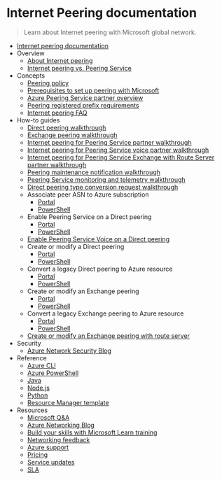 # Internet Peering documentation
> Learn about Internet peering with Microsoft global network.
  - [Internet peering documentation](https://learn.microsoft.com/en-us/azure/internet-peering/)
  - Overview
    - [About Internet peering](https://learn.microsoft.com/en-us/azure/internet-peering/overview)
    - [Internet peering vs. Peering Service](https://learn.microsoft.com/en-us/azure/internet-peering/overview-peering-service)
  - Concepts
    - [Peering policy](https://learn.microsoft.com/en-us/azure/internet-peering/policy)
    - [Prerequisites to set up peering with Microsoft](https://learn.microsoft.com/en-us/azure/internet-peering/prerequisites)
    - [Azure Peering Service partner overview](https://learn.microsoft.com/en-us/azure/internet-peering/peering-service-partner-overview)
    - [Peering registered prefix requirements](https://learn.microsoft.com/en-us/azure/internet-peering/peering-registered-prefix-requirements)
    - [Internet peering FAQ](https://learn.microsoft.com/en-us/azure/internet-peering/faqs)
  - How-to guides
    - [Direct peering walkthrough](https://learn.microsoft.com/en-us/azure/internet-peering/walkthrough-direct-all)
    - [Exchange peering walkthrough](https://learn.microsoft.com/en-us/azure/internet-peering/walkthrough-exchange-all)
    - [Internet peering for Peering Service partner walkthrough](https://learn.microsoft.com/en-us/azure/internet-peering/walkthrough-peering-service-all)
    - [Internet peering for Peering Service voice partner walkthrough](https://learn.microsoft.com/en-us/azure/internet-peering/walkthrough-communications-services-partner)
    - [Internet peering for Peering Service Exchange with Route Server partner walkthrough](https://learn.microsoft.com/en-us/azure/internet-peering/walkthrough-exchange-route-server-partner)
    - [Peering maintenance notification walkthrough](https://learn.microsoft.com/en-us/azure/internet-peering/walkthrough-device-maintenance-notification)
    - [Peering Service monitoring and telemetry walkthrough](https://learn.microsoft.com/en-us/azure/internet-peering/walkthrough-monitoring-telemetry)
    - [Direct peering type conversion request walkthrough](https://learn.microsoft.com/en-us/azure/internet-peering/walkthrough-direct-peering-type-conversions)
    - Associate peer ASN to Azure subscription
      - [Portal](https://learn.microsoft.com/en-us/azure/internet-peering/howto-subscription-association-portal)
      - [PowerShell](https://learn.microsoft.com/en-us/azure/internet-peering/howto-subscription-association-powershell)
    - Enable Peering Service on a Direct peering
      - [Portal](https://learn.microsoft.com/en-us/azure/internet-peering/howto-peering-service-portal)
      - [PowerShell](https://learn.microsoft.com/en-us/azure/internet-peering/howto-peering-service-powershell)
    - [Enable Peering Service Voice on a Direct peering](https://learn.microsoft.com/en-us/azure/internet-peering/howto-peering-service-voice-portal)
    - Create or modify a Direct peering
      - [Portal](https://learn.microsoft.com/en-us/azure/internet-peering/howto-direct-portal)
      - [PowerShell](https://learn.microsoft.com/en-us/azure/internet-peering/howto-direct-powershell)
    - Convert a legacy Direct peering to Azure resource
      - [Portal](https://learn.microsoft.com/en-us/azure/internet-peering/howto-legacy-direct-portal)
      - [PowerShell](https://learn.microsoft.com/en-us/azure/internet-peering/howto-legacy-direct-powershell)
    - Create or modify an Exchange peering
      - [Portal](https://learn.microsoft.com/en-us/azure/internet-peering/howto-exchange-portal)
      - [PowerShell](https://learn.microsoft.com/en-us/azure/internet-peering/howto-exchange-powershell)
    - Convert a legacy Exchange peering to Azure resource
      - [Portal](https://learn.microsoft.com/en-us/azure/internet-peering/howto-legacy-exchange-portal)
      - [PowerShell](https://learn.microsoft.com/en-us/azure/internet-peering/howto-legacy-exchange-powershell)
    - [Create or modify an Exchange peering with route server](https://learn.microsoft.com/en-us/azure/internet-peering/how-to-exchange-route-server-portal)
  - Security
    - [Azure Network Security Blog](https://techcommunity.microsoft.com/category/azure-network-security/blog/azurenetworksecurityblog)
  - Reference
    - [Azure CLI](https://learn.microsoft.com/cli/azure/network)
    - [Azure PowerShell](https://learn.microsoft.com/powershell/module/az.network)
    - [Java](https://learn.microsoft.com/java/api/)
    - [Node.js](https://learn.microsoft.com/javascript/azure)
    - [Python](https://azure.microsoft.com/develop/python/)
    - [Resource Manager template](https://learn.microsoft.com/azure/templates/microsoft.network/allversions)
  - Resources
    - [Microsoft Q&A](https://learn.microsoft.com/answers/tags/133/azure)
    - [Azure Networking Blog](https://techcommunity.microsoft.com/category/azure/blog/azurenetworkingblog)
    - [Build your skills with Microsoft Learn training](https://learn.microsoft.com/training/browse/)
    - [Networking feedback](https://feedback.azure.com/d365community/forum/8ae9bf04-8326-ec11-b6e6-000d3a4f0789)
    - [Azure support](https://azure.microsoft.com/support)
    - [Pricing](https://azure.microsoft.com/pricing)
    - [Service updates](https://azure.microsoft.com/updates)
    - [SLA](https://www.microsoft.com/licensing/docs/view/Service-Level-Agreements-SLA-for-Online-Services)
